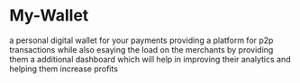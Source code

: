 # My-Wallet
a personal digital wallet for your payments
providing a platform for p2p transactions while also esaying the load on the merchants 
by providing them a additional dashboard which will help in improving their analytics and helping them increase profits

